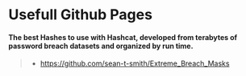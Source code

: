 # Usefull Github Pages

#### The best Hashes to use with Hashcat, developed from terabytes of password breach datasets and organized by run time.
> - https://github.com/sean-t-smith/Extreme_Breach_Masks
